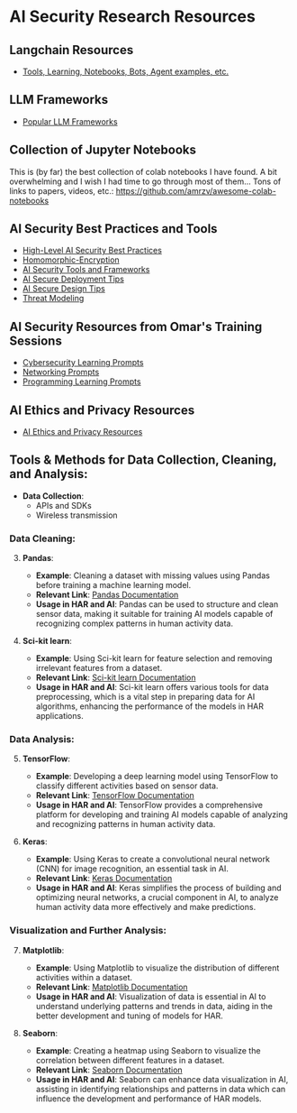 # AI Security Research Resources

## Langchain Resources
- [Tools, Learning, Notebooks, Bots, Agent examples, etc.](https://github.com/The-Art-of-Hacking/h4cker/blob/master/ai_research/LangChain/README.md)

## LLM Frameworks
- [Popular LLM Frameworks](https://github.com/The-Art-of-Hacking/h4cker/tree/master/ai_research/LLM-frameworks)

## Collection of Jupyter Notebooks
This is (by far) the best collection of colab notebooks I have found. A bit overwhelming and I wish I had time to go through most of them… Tons of links to papers, videos, etc.: https://github.com/amrzv/awesome-colab-notebooks
  
## AI Security Best Practices and Tools
- [High-Level AI Security Best Practices](<AI Security Best Practices/AI-security-tools-and-frameworks.md>)
- [Homomorphic-Encryption](<AI Security Best Practices/homomorphic-encryption.md>)
- [AI Security Tools and Frameworks](<AI Security Best Practices/AI-security-tools-and-frameworks.md>)
- [AI Secure Deployment Tips](<AI Security Best Practices/secure-deployment.md>)
- [AI Secure Design Tips](<AI Security Best Practices/secure-design.md>)
- [Threat Modeling](<AI Security Best Practices/threat-modeling.md>)

## AI Security Resources from Omar's Training Sessions
- [Cybersecurity Learning Prompts](https://github.com/santosomar/chatgpt-cybersecurity-prompts)
- [Networking Prompts](https://github.com/santosomar/chatgpt-networking-prompts)
- [Programming Learning Prompts](https://github.com/santosomar/chatgpt-programming-prompts)

## AI Ethics and Privacy Resources
- [AI Ethics and Privacy Resources](https://github.com/The-Art-of-Hacking/h4cker/tree/master/ai_research/ethics_privacy)

## Tools & Methods for Data Collection, Cleaning, and Analysis:

- **Data Collection**:
  - APIs and SDKs
  - Wireless transmission

### Data Cleaning:

3. **Pandas**:
   - **Example**: Cleaning a dataset with missing values using Pandas before training a machine learning model.
   - **Relevant Link**: [Pandas Documentation](https://pandas.pydata.org/pandas-docs/stable/index.html)
   - **Usage in HAR and AI**: Pandas can be used to structure and clean sensor data, making it suitable for training AI models capable of recognizing complex patterns in human activity data.

4. **Sci-kit learn**:
   - **Example**: Using Sci-kit learn for feature selection and removing irrelevant features from a dataset.
   - **Relevant Link**: [Sci-kit learn Documentation](https://scikit-learn.org/stable/)
   - **Usage in HAR and AI**: Sci-kit learn offers various tools for data preprocessing, which is a vital step in preparing data for AI algorithms, enhancing the performance of the models in HAR applications.

### Data Analysis:

5. **TensorFlow**:
   - **Example**: Developing a deep learning model using TensorFlow to classify different activities based on sensor data.
   - **Relevant Link**: [TensorFlow Documentation](https://www.tensorflow.org/learn)
   - **Usage in HAR and AI**: TensorFlow provides a comprehensive platform for developing and training AI models capable of analyzing and recognizing patterns in human activity data.

6. **Keras**:
   - **Example**: Using Keras to create a convolutional neural network (CNN) for image recognition, an essential task in AI.
   - **Relevant Link**: [Keras Documentation](https://keras.io/getting_started/intro_to_keras_for_engineers/)
   - **Usage in HAR and AI**: Keras simplifies the process of building and optimizing neural networks, a crucial component in AI, to analyze human activity data more effectively and make predictions.

### Visualization and Further Analysis:

7. **Matplotlib**:
   - **Example**: Using Matplotlib to visualize the distribution of different activities within a dataset.
   - **Relevant Link**: [Matplotlib Documentation](https://matplotlib.org/stable/contents.html)
   - **Usage in HAR and AI**: Visualization of data is essential in AI to understand underlying patterns and trends in data, aiding in the better development and tuning of models for HAR.

8. **Seaborn**:
   - **Example**: Creating a heatmap using Seaborn to visualize the correlation between different features in a dataset.
   - **Relevant Link**: [Seaborn Documentation](https://seaborn.pydata.org/)
   - **Usage in HAR and AI**: Seaborn can enhance data visualization in AI, assisting in identifying relationships and patterns in data which can influence the development and performance of HAR models.

